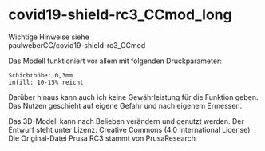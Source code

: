 # covid19-shield-rc3_CCmod_long
Wichtige Hinweise siehe  
paulweberCC/covid19-shield-rc3_CCmod 

Das Modell funktioniert vor allem mit folgenden Druckparameter:

    Schichthöhe: 0,3mm 
    infill: 10-15% reicht

Darüber hinaus kann auch ich keine Gewährleistung für die Funktion geben. Das Nutzen geschieht auf eigene Gefahr und nach eigenem Ermessen.

Das 3D-Modell kann nach Belieben verändern und genutzt werden. Der Entwurf steht unter Lizenz: Creative Commons (4.0 International License) Die Original-Datei Prusa RC3 stammt von PrusaResearch

